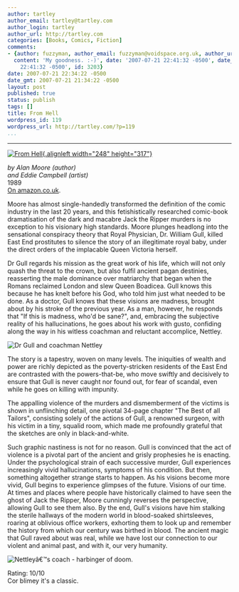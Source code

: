 ```yaml
---
author: tartley
author_email: tartley@tartley.com
author_login: tartley
author_url: http://tartley.com
categories: [Books, Comics, Fiction]
comments:
- {author: fuzzyman, author_email: fuzzyman@voidspace.org.uk, author_url: 'http://www.voidspace.org.uk/index2.shtml',
  content: 'My goodness. :-)', date: '2007-07-21 22:41:32 -0500', date_gmt: '2007-07-21
    22:41:32 -0500', id: 3203}
date: 2007-07-21 22:34:22 -0500
date_gmt: 2007-07-21 21:34:22 -0500
layout: post
published: true
status: publish
tags: []
title: From Hell
wordpress_id: 119
wordpress_url: http://tartley.com/?p=119
...
```

---

<div class="floatleft">

[![From
Hell](http://tartley.com/wp-content/uploads/2007/07/fromhellsm.jpg){.alignleft
width="248"
height="317"}](http://www.amazon.co.uk/Hell-Alan-Moore/dp/0861661419 "From Hell")

</div>

*by Alan Moore (author)*\
*and Eddie Campbell (artist)*\
1989\
[On
amazon.co.uk](http://www.amazon.co.uk/Hell-Alan-Moore/dp/0861661419 "From Hell").

Moore has almost single-handedly transformed the definition of the comic
industry in the last 20 years, and this fetishistically researched
comic-book dramatisation of the dark and macabre Jack the Ripper murders
is no exception to his visionary high standards. Moore plunges headlong
into the sensational conspiracy theory that Royal Physician, Dr. William
Gull, killed East End prostitutes to silence the story of an
illegitimate royal baby, under the direct orders of the implacable Queen
Victoria herself.

Dr Gull regards his mission as the great work of his life, which will
not only quash the threat to the crown, but also fulfil ancient pagan
destinies, reasserting the male dominance over matriarchy that began
when the Romans reclaimed London and slew Queen Boadicea. Gull knows
this because he has knelt before his God, who told him just what needed
to be done. As a doctor, Gull knows that these visions are madness,
brought about by his stroke of the previous year. As a man, however, he
responds that "If this is madness, who'd be sane?", and, embracing the
subjective reality of his hallucinations, he goes about his work with
gusto, confiding along the way in his witless coachman and reluctant
accomplice, Nettley.

![Dr Gull and coachman
Nettley](http://tartley.com/wp-content/uploads/2007/07/boadicea-died-sm.jpg)

The story is a tapestry, woven on many levels. The iniquities of wealth
and power are richly depicted as the poverty-stricken residents of the
East End are contrasted with the powers-that-be, who move swiftly and
decisively to ensure that Gull is never caught nor found out, for fear
of scandal, even while he goes on killing with impunity.

The appalling violence of the murders and dismemberment of the victims
is shown in unflinching detail, one pivotal 34-page chapter "The Best of
all Tailors", consisting solely of the actions of Gull, a renowned
surgeon, with his victim in a tiny, squalid room, which made me
profoundly grateful that the sketches are only in black-and-white.

Such graphic nastiness is not for no reason. Gull is convinced that the
act of violence is a pivotal part of the ancient and grisly prophesies
he is enacting. Under the psychological strain of each successive
murder, Gull experiences increasingly vivid hallucinations, symptoms of
his condition. But then, something altogether strange starts to happen.
As his visions become more vivid, Gull begins to experience glimpses of
the future. Visions of our time. At times and places where people have
historically claimed to have seen the ghost of Jack the Ripper, Moore
cunningly reverses the perspective, allowing Gull to see them also. By
the end, Gull's visions have him stalking the sterile hallways of the
modern world in blood-soaked shirtsleeves, roaring at oblivious office
workers, exhorting them to look up and remember the history from which
our century was birthed in blood. The ancient magic that Gull raved
about was real, while we have lost our connection to our violent and
animal past, and with it, our very humanity.

![Nettleyâ€™s coach - harbinger of
doom.](http://tartley.com/wp-content/uploads/2007/07/coach-sm.png)

Rating: 10/10\
Cor blimey it's a classic.
